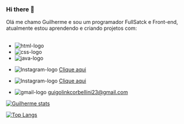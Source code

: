 ### Hi there  :rocket:

Olá me chamo Guilherme e sou um programador FullSatck e Front-end, atualmente estou aprendendo e criando projetos com: 
<br>
<br>
- <img src="https://img.shields.io/badge/HTML-239120?style=for-the-badge&logo=html5&logoColor=white" alt="html-logo"/>
- <img src="https://img.shields.io/badge/CSS-239120?&style=for-the-badge&logo=css3&logoColor=white" alt="css-logo"/>
- <img src="https://img.shields.io/badge/JavaScript-F7DF1E?style=for-the-badge&logo=javascript&logoColor=black" alt="java-logo"/>

- <img src="https://img.shields.io/badge/LinkedIn-0077B5?style=for-the-badge&logo=linkedin&logoColor=white" alt="Instagram-logo"/> <a href="https://www.linkedin.com/in/guilherme-link-corbellini-49686b264/" target="_blank">Clique aqui</a>

- <img src="https://img.shields.io/badge/Instagram-E4405F?style=for-the-badge&logo=instagram&logoColor=white" alt="Instagram-logo" /> <a href="https://www.instagram.com/glc_dev_developer/" target="_blank">Clique aqui</a>

- <img src="https://img.shields.io/badge/Gmail-D14836?style=for-the-badge&logo=gmail&logoColor=white" alt="gmail-logo" />  <a href="mail.google.com">guigolinkcorbellini23@gmail.com</a>

[![Guilherme stats](https://github-readme-stats.vercel.app/api?username=GuilhermeLC23)](https://github.com/anuraghazra/github-readme-stats)

[![Top Langs](https://github-readme-stats.vercel.app/api/top-langs/?username=GuilhermeLC23)](https://github.com/anuraghazra/github-readme-stats)
